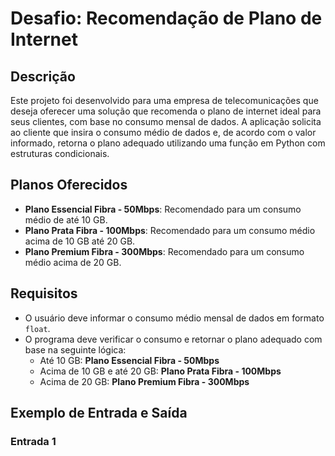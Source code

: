 # Desafio: Recomendação de Plano de Internet

## Descrição

Este projeto foi desenvolvido para uma empresa de telecomunicações que deseja oferecer uma solução que recomenda o plano de internet ideal para seus clientes, com base no consumo mensal de dados. A aplicação solicita ao cliente que insira o consumo médio de dados e, de acordo com o valor informado, retorna o plano adequado utilizando uma função em Python com estruturas condicionais.

## Planos Oferecidos

- **Plano Essencial Fibra - 50Mbps**: Recomendado para um consumo médio de até 10 GB.
- **Plano Prata Fibra - 100Mbps**: Recomendado para um consumo médio acima de 10 GB até 20 GB.
- **Plano Premium Fibra - 300Mbps**: Recomendado para um consumo médio acima de 20 GB.

## Requisitos

- O usuário deve informar o consumo médio mensal de dados em formato `float`.
- O programa deve verificar o consumo e retornar o plano adequado com base na seguinte lógica:
  - Até 10 GB: **Plano Essencial Fibra - 50Mbps**
  - Acima de 10 GB e até 20 GB: **Plano Prata Fibra - 100Mbps**
  - Acima de 20 GB: **Plano Premium Fibra - 300Mbps**

## Exemplo de Entrada e Saída

### Entrada 1

